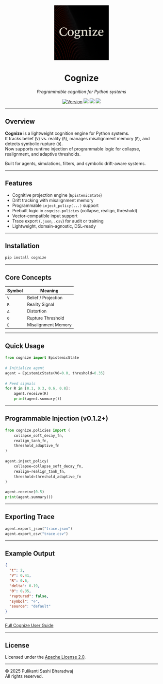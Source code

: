 <p align="center">
  <img src="https://raw.githubusercontent.com/heraclitus0/cognize/main/assets/logo.png" width="180"/>
</p>

<h1 align="center">Cognize</h1>

<p align="center"><em>Programmable cognition for Python systems</em></p>

<p align="center">
  <a href="https://pypi.org/project/cognize"><img src="https://img.shields.io/pypi/v/cognize?color=blue&label=version" alt="Version"></a>
  <img src="https://img.shields.io/badge/python-3.8+-blue">
  <img src="https://img.shields.io/badge/status-beta-orange">
  <img src="https://img.shields.io/badge/license-Apache%202.0-red">
</p>

---

## Overview

**Cognize** is a lightweight cognition engine for Python systems.  
It tracks belief (`V`) vs. reality (`R`), manages misalignment memory (`E`), and detects symbolic rupture (`Θ`).  
Now supports runtime injection of programmable logic for collapse, realignment, and adaptive thresholds.

Built for agents, simulations, filters, and symbolic drift-aware systems.

---

## Features

- Cognitive projection engine (`EpistemicState`)
- Drift tracking with misalignment memory
- Programmable `inject_policy(...)` support
- Prebuilt logic in `cognize.policies` (collapse, realign, threshold)
- Vector-compatible input support
- Trace export (`.json`, `.csv`) for audit or training
- Lightweight, domain-agnostic, DSL-ready

---

## Installation

```bash
pip install cognize
```

---

## Core Concepts

| Symbol | Meaning             |
|--------|---------------------|
| `V`    | Belief / Projection |
| `R`    | Reality Signal      |
| `∆`    | Distortion          |
| `Θ`    | Rupture Threshold   |
| `E`    | Misalignment Memory |

---

## Quick Usage

```python
from cognize import EpistemicState

# Initialize agent
agent = EpistemicState(V0=0.0, threshold=0.35)

# Feed signals
for R in [0.1, 0.3, 0.6, 0.8]:
    agent.receive(R)
    print(agent.summary())
```

---

## Programmable Injection (v0.1.2+)

```python
from cognize.policies import (
    collapse_soft_decay_fn,
    realign_tanh_fn,
    threshold_adaptive_fn
)

agent.inject_policy(
    collapse=collapse_soft_decay_fn,
    realign=realign_tanh_fn,
    threshold=threshold_adaptive_fn
)

agent.receive(0.5)
print(agent.summary())
```

---

## Exporting Trace

```python
agent.export_json("trace.json")
agent.export_csv("trace.csv")
```

---

## Example Output

```json
{
  "t": 2,
  "V": 0.41,
  "R": 0.6,
  "delta": 0.19,
  "Θ": 0.35,
  "ruptured": false,
  "symbol": "⊙",
  "source": "default"
}
```

---

[Full Cognize User Guide](https://github.com/heraclitus0/cognize/blob/main/docs/USER_GUIDE.md)

---

## License

Licensed under the [Apache License 2.0](https://www.apache.org/licenses/LICENSE-2.0).

---

© 2025 Pulikanti Sashi Bharadwaj  
All rights reserved.
